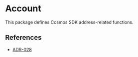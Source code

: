 # Account

This package defines Cosmos SDK address-related functions.

## References

* [ADR-028](https://github.com/pointnetwork/cosmos-point-sdk/blob/main/docs/architecture/adr-028-public-key-addresses.md)
